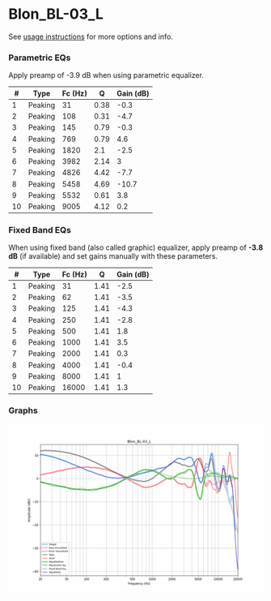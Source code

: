 # Blon_BL-03_L
See [usage instructions](https://github.com/jaakkopasanen/AutoEq#usage) for more options and info.

### Parametric EQs
Apply preamp of -3.9 dB when using parametric equalizer.

|   # | Type    |   Fc (Hz) |    Q |   Gain (dB) |
|-----|---------|-----------|------|-------------|
|   1 | Peaking |        31 | 0.38 |        -0.3 |
|   2 | Peaking |       108 | 0.31 |        -4.7 |
|   3 | Peaking |       145 | 0.79 |        -0.3 |
|   4 | Peaking |       769 | 0.79 |         4.6 |
|   5 | Peaking |      1820 | 2.1  |        -2.5 |
|   6 | Peaking |      3982 | 2.14 |         3   |
|   7 | Peaking |      4826 | 4.42 |        -7.7 |
|   8 | Peaking |      5458 | 4.69 |       -10.7 |
|   9 | Peaking |      5532 | 0.61 |         3.8 |
|  10 | Peaking |      9005 | 4.12 |         0.2 |

### Fixed Band EQs
When using fixed band (also called graphic) equalizer, apply preamp of **-3.8 dB** (if available) and set gains manually with these parameters.

|   # | Type    |   Fc (Hz) |    Q |   Gain (dB) |
|-----|---------|-----------|------|-------------|
|   1 | Peaking |        31 | 1.41 |        -2.5 |
|   2 | Peaking |        62 | 1.41 |        -3.5 |
|   3 | Peaking |       125 | 1.41 |        -4.3 |
|   4 | Peaking |       250 | 1.41 |        -2.8 |
|   5 | Peaking |       500 | 1.41 |         1.8 |
|   6 | Peaking |      1000 | 1.41 |         3.5 |
|   7 | Peaking |      2000 | 1.41 |         0.3 |
|   8 | Peaking |      4000 | 1.41 |        -0.4 |
|   9 | Peaking |      8000 | 1.41 |         1   |
|  10 | Peaking |     16000 | 1.41 |         1.3 |

### Graphs
![](./Blon_BL-03_L.png)

